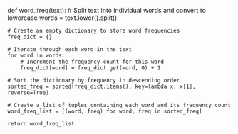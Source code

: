 def word_freq(text):
    # Split text into individual words and convert to lowercase
    words = text.lower().split()

    # Create an empty dictionary to store word frequencies
    freq_dict = {}

    # Iterate through each word in the text
    for word in words:
        # Increment the frequency count for this word
        freq_dict[word] = freq_dict.get(word, 0) + 1

    # Sort the dictionary by frequency in descending order
    sorted_freq = sorted(freq_dict.items(), key=lambda x: x[1], reverse=True)

    # Create a list of tuples containing each word and its frequency count
    word_freq_list = [(word, freq) for word, freq in sorted_freq]

    return word_freq_list


